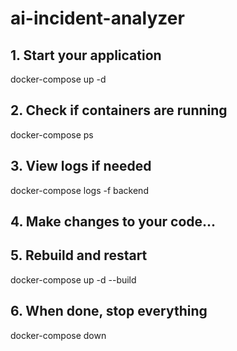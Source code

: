 # ai-incident-analyzer

## 1. Start your application
docker-compose up -d

## 2. Check if containers are running
docker-compose ps

## 3. View logs if needed
docker-compose logs -f backend

## 4. Make changes to your code...

## 5. Rebuild and restart
docker-compose up -d --build

## 6. When done, stop everything
docker-compose down
